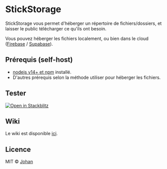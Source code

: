 # StickStorage

StickStorage vous permet d'héberger un répertoire de fichiers/dossiers, et laisser le public télécharger ce qu'ils ont besoin.

Vous pouvez héberger les fichiers localement, ou bien dans le cloud ([Firebase](https://firebase.google.com/docs/storage) / [Supabase](https://supabase.com/docs/guides/storage)).


## Prérequis (self-host)

* [nodejs v14+ et npm](https://nodejs.org) installé.
* D'autres prérequis selon la méthode utiliser pour héberger les fichiers.


## Tester

[![Open in Stackblitz](https://developer.stackblitz.com/img/open_in_stackblitz.svg)](https://stackblitz.com/github/johan-perso/stickstorage)


## Wiki

Le wiki est disponible [ici](https://github.com/johan-perso/stickstorage/wiki).


## Licence

MIT © [Johan](https://johanstick.me)
